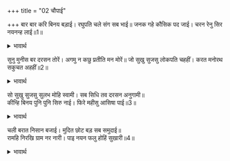 +++
title = "02 चौपाई"

+++
बार बार करि बिनय बड़ाई। रघुपति चले संग सब भाई॥
जनक गहे कौसिक पद जाई। चरन रेनु सिर नयनन्ह लाई॥1॥  

<details><summary>भावार्थ</summary>

जनकजी की बार बार विनती और बडाई करके श्री रघुनाथजी सब भाइयों के साथ चले। जनकजी ने जाकर विश्वामित्रजी के चरण पकड लिए और उनके चरणों की रज को सिर और नेत्रों में लगाया॥1॥
</details>

सुनु मुनीस बर दरसन तोरें। अगमु न कछु प्रतीति मन मोरें॥
जो सुखु सुजसु लोकपति चहहीं। करत मनोरथ सकुचत अहहीं॥2॥  

<details><summary>भावार्थ</summary>

(उन्होंने कहा-) हे मुनीश्वर! सुनिए, आपके सुन्दर दर्शन से कुछ भी दुर्लभ नहीं है, मेरे मन में ऐसा विश्वास है, जो सुख और सुयश लोकपाल चाहते हैं, परन्तु (असम्भव समझकर) मनोरथ करते हुए सकुचाते हैं।॥2॥
</details>

सो सुखु सुजसु सुलभ मोहि स्वामी। सब सिधि तव दरसन अनुगामी॥  
कीन्हि बिनय पुनि पुनि सिरु नाई। फिरे महीसु आसिषा पाई॥3॥  

<details><summary>भावार्थ</summary>

हे स्वामि! वही सुख और सुयश मुझे सुलभ हो गया, सारी सिद्धियाँ आपके दर्शनों की अनुगामिनी अर्थात् पीछे पीछे चलने वाली हैं। इस प्रकार बार बार विनती की और सिर नवाकर तथा उनसे आशीर्वाद पाकर राजा जनक लौटे॥3॥
</details>

चली बरात निसान बजाई। मुदित छोट बड़ सब समुदाई॥  
रामहि निरखि ग्राम नर नारी। पाइ नयन फलु होहिं सुखारी॥4॥  

<details><summary>भावार्थ</summary>

डङ्का बजाकर बारात चली। छोटे-बडे सभी समुदाय प्रसन्न हैं। (रास्ते के) गाँव के स्त्री-पुरुष श्री रामचन्द्रजी को देखकर नेत्रों का फल पाकर सुखी होते हैं॥4॥  
</details>

<div class="audioEmbed"  caption="AIR-वाचनम्" src="https://archive
.org/download/rAmcharitmAnas-AIR/EPI-125.mp3"></div>